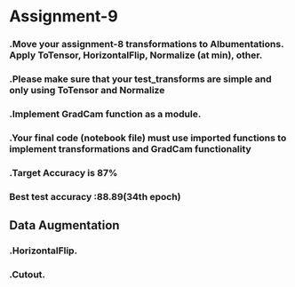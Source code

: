 # Assignment-9

### .Move your assignment-8 transformations to Albumentations. Apply ToTensor, HorizontalFlip, Normalize (at min), other.
### .Please make sure that your test_transforms are simple and only using ToTensor and Normalize
### .Implement GradCam function as a module. 
### .Your final code (notebook file) must use imported functions to implement transformations and GradCam functionality
### .Target Accuracy is 87%

### Best test accuracy :88.89(34th epoch)

## Data Augmentation
### .HorizontalFlip.
### .Cutout.
